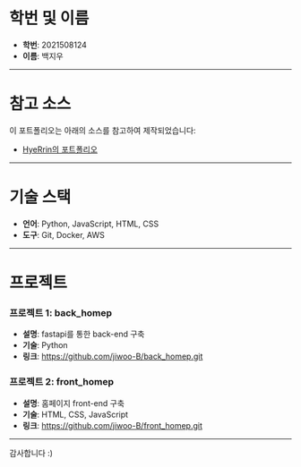 # 학번 및 이름

- **학번**: 2021508124
- **이름**: 백지우

---

# 참고 소스

이 포트폴리오는 아래의 소스를 참고하여 제작되었습니다:

- [HyeRrin의 포트폴리오](https://github.com/HyeRrin/portfolio.git)

---

# 기술 스택

- **언어**: Python, JavaScript, HTML, CSS
- **도구**: Git, Docker, AWS

---

# 프로젝트

### 프로젝트 1: **back_homep**
- **설명**: fastapi를 통한 back-end 구축
- **기술**: Python
- **링크**: https://github.com/jiwoo-B/back_homep.git

### 프로젝트 2: **front_homep**
- **설명**: 홈페이지 front-end 구축
- **기술**: HTML, CSS, JavaScript
- **링크**: https://github.com/jiwoo-B/front_homep.git


---

감사합니다 :)
